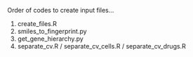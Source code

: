 Order of codes to create input files...
1. create_files.R
2. smiles_to_fingerprint.py
3. get_gene_hierarchy.py
4. separate_cv.R / separate_cv_cells.R / separate_cv_drugs.R